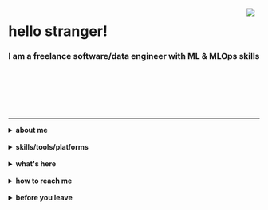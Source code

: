 <img align="right" style="padding: 10px" src="https://c.tenor.com/vRhSpkeqingAAAAC/gothguy-it-crowd.gif">

# hello stranger!

<h3>I am a freelance software/data engineer with ML & MLOps skills</h3>

<br>
<br>
<br>
<br>
<br>

---
<details>
  <summary><b>about me</b></summary>

* 15+ years as a software engineer and keep learning
* Expert in building backend, big data and, ML systems
* Built systems with Java, Scala, Python, Groovy, Kotlin
* Cloud experience with GCP, Azure, AWS, PCF, Tanzu
* Experienced in distributed computing (Hadoop, NoSQL, Spark, Kubernetes)
* Experienced in OOP, FP and TDD
* Experienced in Agile methodologies
* Comfortable with DevOps duties and occasional fron-
tend development
* Can fulfill Lead or Senior Engineer roles
* MSc in Computer Science (2008) 
* BSc in Statistics (2004) 

My interests are (I spend time thinking about):
* Fact based decisions
* Data intensive applications
* Bringing ML models to production, MLOps and overall how we could improve tooling/practices around ML projects

Some values/perspectives I have:
* I am not religious or obsessed with any platform/language/tool. They are all good when used in the right context. I care about problems and domains. 
* For me people and organization culture are more important than tech & tools. 
* I am a fan of Richard Feynman. As a result I am against cargo cult science (or development)
* I get more satisfaction from deleting code rather than writing it. 

Then you may ask why are you here at all? Well... 

<img align="center" height="360" width="600" src="assets/le-feu-follet-scene.png" alt="anyway, we fade away fast" />
</details>

<br/>
<details>
  <summary><b>skills/tools/platforms</b></summary>

Over the years I used several programming languages, frameworks and tools. I only list the ones below that I recently use(d) 

**Programming Languages**:

<img title="Java" alt="Java" src="assets/java.png" width="35" height="40" />
&nbsp;
&nbsp;
&nbsp;
<img title="Scala" alt="Scala" src="assets/scala.png" width="70" height="40" />
&nbsp;
&nbsp;
<img title="Python" alt="Python" src="assets/python2.svg" width="100" height="40" />
&nbsp;
<img title="Groovy" alt="Groovy" src="assets/groovy.png" width="70" height="40" />
<br>

**Big Data**:

<img title="Hadoop" alt="Hadoop" src="assets/hadoop.svg" width="70" height="40" />
&nbsp;
&nbsp;
<img title="Spark" alt="Spark" src="assets/spark.svg" width="70" height="40" />
&nbsp;
&nbsp;
<img title="Beam" alt="Beam" src="assets/beam.png" width="70" height="40" />
&nbsp;
&nbsp;
<img title="Kafka" alt="Kafka" src="assets/kafka.svg" width="70" height="40" />
&nbsp;
&nbsp;
<img title="Luigi" alt="Luigi" src="assets/luigi.png" width="70" height="40" />

**Data Science/ML**:

<img title="Numpy" alt="Numpy" src="assets/numpy.png" width="70" height="40" />
&nbsp;
&nbsp;
<img title="Pandas" alt="Pandas" src="assets/pandas.png" width="70" height="40" />
&nbsp;
&nbsp;
<img title="Scikit-learn" alt="Scikit-learn" src="assets/scikitlearn.png" width="70" height="40" />
&nbsp;
&nbsp;
<img title="H2O" alt="H2O" src="assets/h2o.jpg" width="70" height="40" />


**Sql/NoSql**:

<img title="Postgres" alt="Postgres" src="assets/postgresql.png" width="45" height="40" />
&nbsp;
&nbsp;
<img title="Sql-Server" alt="Sql-Server" src="assets/ms-sql-server.svg" width="70" height="40" />
&nbsp;
&nbsp;
<img title="Hbase" alt="Hbase" src="assets/hbase.png" width="70" height="40" />
&nbsp;
&nbsp;
<img title="Google Big Table" alt="Google Big Table" src="assets/bigtable.jpg" width="50" height="40" />
&nbsp;
&nbsp;
<img title="Google Big Query" alt="Google Big Query" src="assets/bigquery.png" width="50" height="40" />
&nbsp;
&nbsp;
<img title="Redis" alt="Redis" src="assets/redis.png" width="80" height="40" />
&nbsp;
&nbsp;
<img title="Cassandra" alt="Cassandra" src="assets/cassandra.png" width="50" height="40" />&nbsp;
&nbsp;
&nbsp;
<img title="Clickhouse" alt="Clickhouse" src="assets/clickhouse.jpeg" width="70" height="40" />


**Platforms/Ops**:

<img title="Kubernetes" alt="Kubernetes" src="assets/kubernetes.png" width="50" height="40" />
&nbsp;
&nbsp;
<img title="Azure" alt="Azure" src="assets/azure.png" width="50" height="40" />
&nbsp;
&nbsp;
<img title="Google Cloud" alt="Google Cloud" src="assets/google-cloud.png" width="50" height="40" />
&nbsp;
&nbsp;
<img title="Pivotal Cloud Foundry" alt="Pivotal Cloud Foundry" src="assets/pivotal-cloud-foundry.png" width="50" height="40" />
&nbsp;
&nbsp;
<img title="Jenkins" alt="Jenkins" src="assets/jenkins.png" width="120" height="40" />
<img title="Bamboo" alt="Bamboo" src="assets/bamboo.png" width="70" height="40" />

**Frameworks**

<img title="Spring boot" alt="Spring boot" src="assets/springboot.png" width="70" height="40" />
&nbsp;
&nbsp;
<img title="Akka" alt="Akka" src="assets/akka.png" width="70" height="40" />

**Daily**:

<img title="Xubuntu" alt="Xubuntu" src="assets/xubuntu.png" width="50" height="40" />
&nbsp;
&nbsp;
<img title="Intellij Idea" alt="Intellij Idea" src="assets/idea.png" width="50" height="40" />
&nbsp;
&nbsp;
<img title="Intellij Pycharm" alt="Intellij Pycharm" src="assets/pycharm.png" width="50" height="40" />
&nbsp;
&nbsp;
<img title="Docker" alt="Docker" src="assets/docker.png" width="50" height="40" />
&nbsp;
&nbsp;
<img title="Vim" alt="Vim" src="assets/vim.png" width="40" height="40" />
&nbsp;
&nbsp;
<img title="Git" alt="Git" src="assets/git.png" width="80" height="40" />
&nbsp;
&nbsp;
<img title="iPython" alt="iPython" src="assets/ipython.png" width="60" height="40" />

</details>

<br/>
<details>
  <summary><b>what's here</b></summary>

* [my projects](https://github.com/ozgunalan)
* [assignments](https://github.com/oalan-assignments): code I wrote for some take-home assignments
* [forks](https://github.com/oalan-forks): put them here away for some organization
* [learnings](https://github.com/oalan-learnings/): code & notes for followed courses and learning materials

<!--todo: [learning & notes]()-->
<!--todo: [posts]()-->

</details>

<br/>
<details>
  <summary><b>how to reach me</b></summary>

<br>

[<img src="https://img.shields.io/badge/LinkedIn-e9ebf0?logo=linkedin&logoColor=0077B5" alt="LinkedIn logo" title="LinkedIn" height="24" />](https://www.linkedin.com/in/oalan)

</details>

<br/>
<details>
  <summary><b>before you leave</b></summary>
<br>

> It is easy in the world to live after the world’s opinion; it is easy in solitude to live after our own; but the great man is he who in the midst of the crowd keeps with perfect sweetness the independence of solitude. — Ralph Waldo Emerson
</details>


<!---
ozgunalan/ozgunalan is a ✨ special ✨ repository because its `README.md` (this file) appears on your GitHub profile.
You can click the Preview link to take a look at your changes.
--->



<!--- Maybe later
https://c.tenor.com/vRhSpkeqingAAAAC/gothguy-it-crowd.gif
https://c.tenor.com/FpMv-YlXlS4AAAAd/the-it-crowd-huh.gif

- 👋 Hi, I’m @ozgunalan
- 👀 I’m interested in ...
- 🌱 I’m currently learning ...
- 💞️ I’m looking to collaborate on ...
- 📫 How to reach me ...
--->

<br/>

